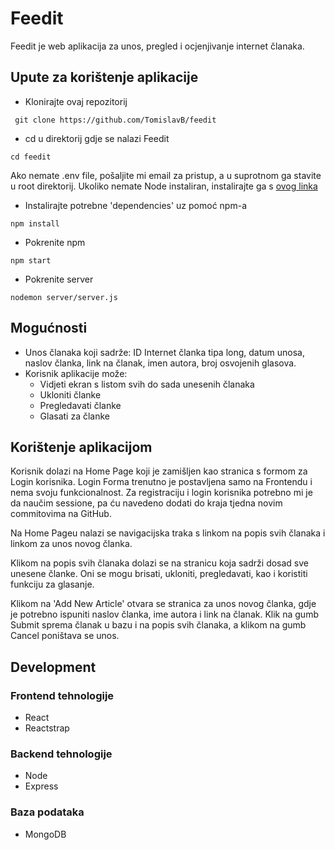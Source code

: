 # Feedit

Feedit je web aplikacija za unos, pregled i ocjenjivanje internet članaka.

## Upute za korištenje aplikacije

* Klonirajte ovaj repozitorij

```
 git clone https://github.com/TomislavB/feedit
```

* cd u direktorij gdje se nalazi Feedit

```
cd feedit
```

Ako nemate .env file, pošaljite mi email za pristup, a u suprotnom ga stavite u root direktorij.
Ukoliko nemate Node instaliran, instalirajte ga s [ovog linka](https://nodejs.org/en/download/)

* Instalirajte potrebne 'dependencies' uz pomoć npm-a

```
npm install
```

* Pokrenite npm

```
npm start
```

* Pokrenite server

```
nodemon server/server.js
```

## Mogućnosti

* Unos članaka koji sadrže: ID Internet članka tipa long, datum unosa, naslov članka, link na članak, imen autora, broj osvojenih glasova.
* Korisnik aplikacije može:
  * Vidjeti ekran s listom svih do sada unesenih članaka
  * Ukloniti članke
  * Pregledavati članke
  * Glasati za članke

## Korištenje aplikacijom

Korisnik dolazi na Home Page koji je zamišljen kao stranica s formom za Login korisnika.
Login Forma trenutno je postavljena samo na Frontendu i nema svoju funkcionalnost. Za registraciju i login korisnika potrebno mi je da naučim sessione, pa ću navedeno dodati do kraja tjedna novim commitovima na GitHub.

Na Home Pageu nalazi se navigacijska traka s linkom na popis svih članaka i linkom za unos novog članka.

Klikom na popis svih članaka dolazi se na stranicu koja sadrži dosad sve unesene članke. Oni se mogu brisati, ukloniti, pregledavati, kao i koristiti funkciju za glasanje.

Klikom na 'Add New Article' otvara se stranica za unos novog članka, gdje je potrebno ispuniti naslov članka, ime autora i link na članak. Klik na gumb Submit sprema članak u bazu i na popis svih članaka, a klikom na gumb Cancel poništava se unos.

## Development

### Frontend tehnologije

* React
* Reactstrap

### Backend tehnologije

* Node
* Express

### Baza podataka

* MongoDB
